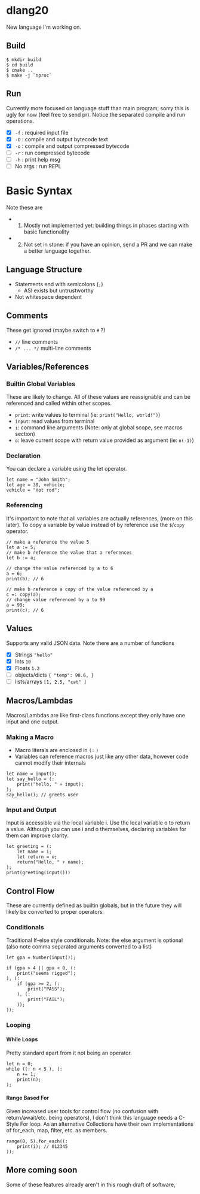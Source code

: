 # dlang20
New language I'm working on. 

## Build
```
$ mkdir build
$ cd build
$ cmake ..
$ make -j `nproc`
```

## Run
Currently more focused on language stuff than main program, sorry this is ugly for now (feel free to send pr). Notice the separated compile and run operations.
- [x] `-f` : required input file
- [x] `-O` : compile and output bytecode text
- [x] `-o` : compile and output compressed bytecode
- [ ] `-r` : run compressed bytecode
- [ ] `-h` : print help msg
- [ ] No args : run REPL

# Basic Syntax
Note these are
- 1. Mostly not implemented yet: building things in phases starting with basic functionality
- 2. Not set in stone: if you have an opinion, send a PR and we can make a better language together.

## Language Structure
- Statements end with semicolons (`;`)
    - ASI exists but untrustworthy
- Not whitespace dependent

## Comments
These get ignored (maybe switch to `#` ?)
- `//` line comments
- `/* ... */` multi-line comments

## Variables/References

### Builtin Global Variables
These are likely to change. All of these values are reassignable and can be referenced and called within other scopes. 
- `print`: write values to terminal (ie: `print("Hello, world!")`)
- `input`: read values from terminal
- `i`: command line arguments (Note: only at global scope, see macros section)
- `o`: leave current scope with return value provided as argument (ie: `o(-1)`)

### Declaration
You can declare a variable using the let operator. 
```
let name = "John Smith";
let age = 30, vehicle;
vehicle = "Hot rod"; 
```

### Referencing
It's important to note that all variables are actually references, (more on this later). To copy a variable by value instead of by reference use the `$`/`copy` operator.
```
// make a reference the value 5
let a := 5;
// make b reference the value that a references
let b := a;

// change the value referenced by a to 6
a = 6;
print(b); // 6

// make b reference a copy of the value referenced by a
c =: copy(a);
// change value referenced by a to 99
a = 99; 
print(c); // 6
```

## Values
Supports any valid JSON data. Note there are a number of functions 
- [x] Strings `"hello"`
- [x] Ints `10`
- [x] Floats `1.2`
- [ ] objects/dicts `{ "temp": 98.6, }`
- [ ] lists/arrays `[1, 2.5, "cat" ]`

## Macros/Lambdas
Macros/Lambdas are like first-class functions except they only have one input and one output.

### Making a Macro
- Macro literals are enclosed in `(:` `)`
- Variables can reference macros just like any other data, however code cannot modify their internals
```
let name = input();
let say_hello = (:
    print("hello, " + input);
);
say_hello(); // greets user
```

### Input and Output
Input is accessible via the local variable i. Use the local variable o to return a value. Although you can use i and o themselves, declaring variables for them can improve clarity.
```
let greeting = (:
    let name = i;
    let return = o;
    return("Hello, " + name);
);
print(greeting(input()))
```

## Control Flow
These are currently defined as builtin globals, but in the future they will likely be converted to proper operators. 

### Conditionals
Traditional If-else style conditionals. Note: the else argument is optional (also note comma separated arguments converted to a list)

```
let gpa = Number(input());

if (gpa > 4 || gpa < 0, (:
    print("seems rigged");
), (:
    if (gpa >= 2, (:
        print("PASS");
    ), (:
        print("FAIL");
    ));
));
```

### Looping
#### While Loops
Pretty standard apart from it not being an operator.
```
let n = 0;
while ((: n < 5 ), (: 
    n += 1;
    print(n);
);
```

#### Range Based For
Given increased user tools for control flow (no confusion with return/await/etc. being operators), I don't think this language needs a C-Style For loop. As an alternative Collections have their own implementations of for_each, map, filter, etc. as members.

```
range(0, 5).for_each((:
    print(i); // 012345
));
```

## More coming soon
Some of these features already aren't in this rough draft of software, 
